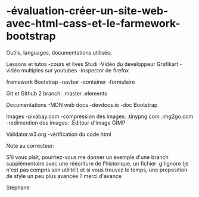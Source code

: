 # -évaluation-créer-un-site-web-avec-html-cass-et-le-farmework-bootstrap

Outils, languages, documentations utilisés:

  Lessons et tutos
    -cours et lives Studi
    -Vidéo du developpeur Grafikart
    -vidéo multiples sur youtubes
    -inspector de firefox

  framework Bootstrap
    -navbar
    -container
    -formulaire

  Git et Github
    2 branch:
      .master
      .elements

  Documentations
    -MDN web docs
    -devdocs.io
    -doc Bootstrap
    
  Images
    -pixabay.com
    -compression des images:
      .tinypng.com
      .img2go.com 
    -redimention des images:
      .Éditeur d'image GIMP
 
  Validator.w3.org
    -vérification du code html
  

Note au correcteur:

S'il vous plaît, pourriez-vous me donner un exemple d'une branch supplémentaire avec une réécriture de l'historique, un fichier .gitignore (je n'est pas compris son utilité!) 
et si vous trouvez le temps, une proposition de style un peu plus avancée ?
merci d'avance

Stéphane

